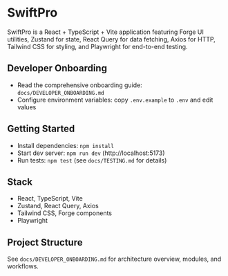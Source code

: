 # SwiftPro

SwiftPro is a React + TypeScript + Vite application featuring Forge UI utilities, Zustand for state, React Query for data fetching, Axios for HTTP, Tailwind CSS for styling, and Playwright for end-to-end testing.

## Developer Onboarding

- Read the comprehensive onboarding guide: `docs/DEVELOPER_ONBOARDING.md`
- Configure environment variables: copy `.env.example` to `.env` and edit values

## Getting Started

- Install dependencies: `npm install`
- Start dev server: `npm run dev` (http://localhost:5173)
- Run tests: `npm test` (see `docs/TESTING.md` for details)

## Stack

- React, TypeScript, Vite
- Zustand, React Query, Axios
- Tailwind CSS, Forge components
- Playwright

## Project Structure

See `docs/DEVELOPER_ONBOARDING.md` for architecture overview, modules, and workflows.
